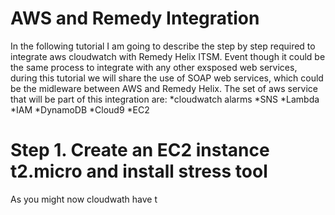 # AWS and Remedy Integration
In the following tutorial I am going to describe the step by step required to integrate aws cloudwatch with Remedy Helix ITSM. Event though it could be the same process to integrate with any other exsposed web services, during this tutorial we will share the use of SOAP web services, which could be the midleware between AWS and Remedy Helix. The set of aws service that will be part of this integration are:
*cloudwatch alarms
*SNS
*Lambda
*IAM
*DynamoDB
*Cloud9
*EC2

# Step 1. Create an EC2 instance t2.micro and install stress tool 
As you might now cloudwath have t

